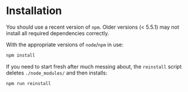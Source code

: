 # Installation

You should use a recent version of `npm`. Older versions (< 5.5.1) may
not install all required dependencies correctly.

With the appropriate versions of `node`/`npm` in use:

```bash
npm install
```

If you need to start fresh after much messing about, the `reinstall` script
deletes `./node_modules/` and then installs:

```bash
npm run reinstall
```
